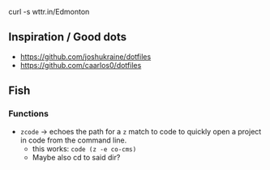 curl -s wttr.in/Edmonton

## Inspiration / Good dots

- https://github.com/joshukraine/dotfiles
- https://github.com/caarlos0/dotfiles

## Fish

### Functions

- `zcode` -> echoes the path for a `z` match to code to quickly open a project in code from the command line.
  - this works: `code (z -e co-cms)`
  - Maybe also cd to said dir?
